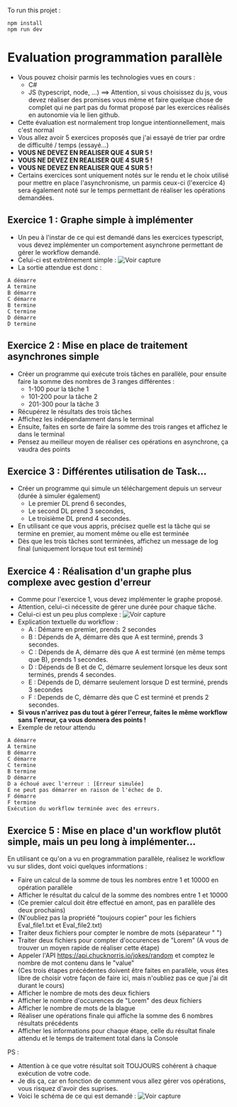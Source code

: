 To run this projet :
```
npm install
npm run dev
```

# Evaluation programmation parallèle
- Vous pouvez choisir parmis les technologies vues en cours :
    - C#
    - JS (typescript, node, ...) ==> Attention, si vous choisissez du js, vous devez réaliser des promises vous même et faire quelque chose de complet qui ne part pas du format proposé par les exercices réalisés en autonomie via le lien github.
- Cette évaluation est normalement trop longue intentionnellement, mais c'est normal
- Vous allez avoir 5 exercices proposés que j'ai essayé de trier par ordre de difficulté / temps (essayé...)
- **VOUS NE DEVEZ EN REALISER QUE 4 SUR 5 !**
- **VOUS NE DEVEZ EN REALISER QUE 4 SUR 5 !**
- **VOUS NE DEVEZ EN REALISER QUE 4 SUR 5 !**
- Certains exercices sont uniquement notés sur le rendu et le choix utilisé pour mettre en place l'asynchronisme, un parmis ceux-ci (l'exercice 4) sera également noté sur le temps permettant de réaliser les opérations demandées.

## Exercice 1 : Graphe simple à implémenter
- Un peu à l'instar de ce qui est demandé dans les exercices typescript, vous devez implémenter un comportement asynchrone permettant de gérer le workflow demandé.
- Celui-ci est extrêmement simple : ![Voir capture](<graph1.png>)
- La sortie attendue est donc :
```
A démarre
A termine
B démarre
C démarre
B termine
C termine
D démarre
D termine
```

## Exercice 2 : Mise en place de traitement asynchrones simple
- Créer un programme qui exécute trois tâches en parallèle, pour ensuite faire la somme des nombres de 3 ranges différentes :
    - 1-100 pour la tâche 1
    - 101-200 pour la tâche 2
    - 201-300 pour la tâche 3
- Récupérez le résultats des trois tâches
- Affichez les indépendamment dans le terminal
- Ensuite, faites en sorte de faire la somme des trois ranges et affichez le dans le terminal
- Pensez au meilleur moyen de réaliser ces opérations en asynchrone, ça vaudra des points

## Exercice 3 : Différentes utilisation de Task...
- Créer un programme qui simule un téléchargement depuis un serveur (durée à simuler également)
    - Le premier DL prend 6 secondes,
    - Le second DL prend 3 secondes,
    - Le troisième DL prend 4 secondes.
- En utilisant ce que vous appris, précisez quelle est la tâche qui se termine en premier, au moment même ou elle est terminée
- Dès que les trois tâches sont terminées, affichez un message de log final (uniquement lorsque tout est terminé)

## Exercice 4 : Réalisation d'un graphe plus complexe avec gestion d'erreur
- Comme pour l'exercice 1, vous devez implémenter le graphe proposé.
- Attention, celui-ci nécessite de gérer une durée pour chaque tâche.
- Celui-ci est un peu plus complexe : ![Voir capture](<graph2.png>)
- Explication textuelle du workflow :
    - A : Démarre en premier, prends 2 secondes
    - B : Dépends de A, démarre dès que A est terminé, prends 3 secondes.
    - C : Dépends de A, démarre dès que A est terminé (en même temps que B), prends 1 secondes.
    - D : Dépends de B et de C, démarre seulement lorsque les deux sont terminés, prends 4 secondes.
    - E : Dépends de D, démarre seulement lorsque D est terminé, prends 3 secondes
    - F : Depends de C, démarre dès que C est terminé et prends 2 secondes.
- **Si vous n'arrivez pas du tout à gérer l'erreur, faites le même workflow sans l'erreur, ça vous donnera des points !**
- Exemple de retour attendu
```
A démarre  
A termine  
B démarre  
C démarre  
C termine  
B termine  
D démarre  
D a échoué avec l'erreur : [Erreur simulée]  
E ne peut pas démarrer en raison de l'échec de D.  
F démarre  
F termine  
Exécution du workflow terminée avec des erreurs.
```

## Exercice 5 : Mise en place d'un workflow plutôt simple, mais un peu long à implémenter...
En utilisant ce qu'on a vu en programmation parallèle, réalisez le workflow vu sur slides, dont voici quelques informations :
- Faire un calcul de la somme de tous les nombres entre 1 et 10000 en opération parallèle
- Afficher le résultat du calcul de la somme des nombres entre 1 et 10000
- (Ce premier calcul doit être effectué en amont, pas en parallèle des deux prochains)
- (N'oubliez pas la propriété "toujours copier" pour les fichiers Eval_file1.txt et Eval_file2.txt)
- Traiter deux fichiers pour compter le nombre de mots (séparateur " ")
- Traiter deux fichiers pour compter d'occurences de "Lorem" (A vous de trouver un moyen rapide de réaliser cette étape)
- Appeler l'API https://api.chucknorris.io/jokes/random et comptez le nombre de mot contenu dans le "value"
- (Ces trois étapes précédentes doivent être faites en parallèle, vous êtes libre de choisir votre façon de faire ici, mais n'oubliez pas ce que j'ai dit durant le cours)
- Afficher le nombre de mots des deux fichiers
- Afficher le nombre d'occurences de "Lorem" des deux fichiers
- Afficher le nombre de mots de la blague
- Réaliser une opérations finale qui affiche la somme des 6 nombres résultats précédents
- Afficher les informations pour chaque étape, celle du résultat finale attendu et le temps de traitement total dans la Console

PS :
- Attention à ce que votre résultat soit TOUJOURS cohérent à chaque exécution de votre code.
- Je dis ça, car en fonction de comment vous allez gérer vos opérations, vous risquez d'avoir des suprises.
- Voici le schéma de ce qui est demandé : ![Voir capture](<workflow_files.png>)